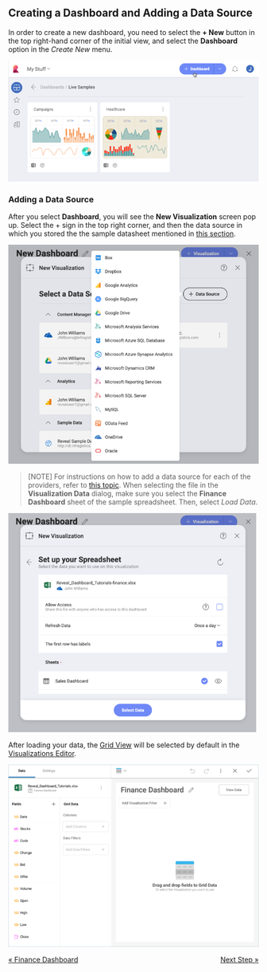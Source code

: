 ## Creating a Dashboard and Adding a Data Source

In order to create a new dashboard, you need to select the **+ New**
button in the top right-hand corner of the initial view, and select the
**Dashboard** option in the *Create New* menu.

![Access New Dashboard menu](images/create-new-dashboard.png)

### Adding a Data Source

After you select **Dashboard**, you will see the **New Visualization**
screen pop up. Select the + sign in the top right corner, and then the
data source in which you stored the the sample datasheet mentioned in
[this section](Finance-Dashboard-Tutorial.html#sample-datasheet).

![creatingnewvisualization\_all](images/creating-new-visualization.png)

>[NOTE]
>For instructions on how to add a data source for each of the providers, refer to [this topic](data-sources.md). When selecting the file in the **Visualization Data** dialog, make sure you select the **Finance Dashboard** sheet of the sample spreadsheet. Then, select *Load Data*.

![Selecting Finance Sheet](images/Selecting-Finance-Sheet.png)

After loading your data, the [Grid View](Grid-View.md) will be selected by
default in the [Visualizations Editor](Visualizations-Editor.md).

![FinanceFirstVisualizationGrid\_All](images/FinanceFirstVisualizationGrid_All.png)

<style>
.previous {
    text-align: left
}

.next {
    float: right
}

</style>

<a href="finance-dashboard-tutorial.md" class="previous">&laquo; Finance Dashboard</a>
<a href="finance-selecting-data-visualization.md" class="next">Next Step &raquo;</a>
